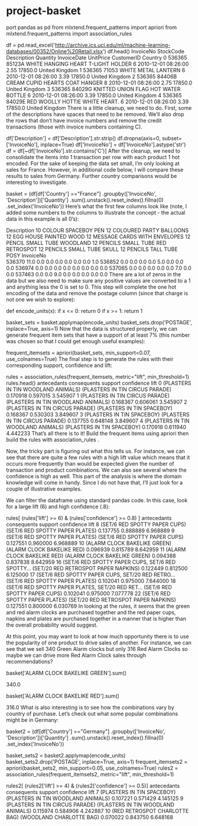 # project-basket
port pandas as pd
from mlxtend.frequent_patterns import apriori
from mlxtend.frequent_patterns import association_rules

df = pd.read_excel('http://archive.ics.uci.edu/ml/machine-learning-databases/00352/Online%20Retail.xlsx')
df.head()
InvoiceNo	StockCode	Description	Quantity	InvoiceDate	UnitPrice	CustomerID	Country
0	536365	85123A	WHITE HANGING HEART T-LIGHT HOLDER	6	2010-12-01 08:26:00	2.55	17850.0	United Kingdom
1	536365	71053	WHITE METAL LANTERN	6	2010-12-01 08:26:00	3.39	17850.0	United Kingdom
2	536365	84406B	CREAM CUPID HEARTS COAT HANGER	8	2010-12-01 08:26:00	2.75	17850.0	United Kingdom
3	536365	84029G	KNITTED UNION FLAG HOT WATER BOTTLE	6	2010-12-01 08:26:00	3.39	17850.0	United Kingdom
4	536365	84029E	RED WOOLLY HOTTIE WHITE HEART.	6	2010-12-01 08:26:00	3.39	17850.0	United Kingdom
There is a little cleanup, we need to do. First, some of the descriptions have spaces that need to be removed. We’ll also drop the rows that don’t have invoice numbers and remove the credit transactions (those with invoice numbers containing C).

df['Description'] = df['Description'].str.strip()
df.dropna(axis=0, subset=['InvoiceNo'], inplace=True)
df['InvoiceNo'] = df['InvoiceNo'].astype('str')
df = df[~df['InvoiceNo'].str.contains('C')]
After the cleanup, we need to consolidate the items into 1 transaction per row with each product 1 hot encoded. For the sake of keeping the data set small, I’m only looking at sales for France. However, in additional code below, I will compare these results to sales from Germany. Further country comparisons would be interesting to investigate.

basket = (df[df['Country'] =="France"]
          .groupby(['InvoiceNo', 'Description'])['Quantity']
          .sum().unstack().reset_index().fillna(0)
          .set_index('InvoiceNo'))
Here’s what the first few columns look like (note, I added some numbers to the columns to illustrate the concept - the actual data in this example is all 0’s):

Description	10 COLOUR SPACEBOY PEN	12 COLOURED PARTY BALLOONS	12 EGG HOUSE PAINTED WOOD	12 MESSAGE CARDS WITH ENVELOPES	12 PENCIL SMALL TUBE WOODLAND	12 PENCILS SMALL TUBE RED RETROSPOT	12 PENCILS SMALL TUBE SKULL	12 PENCILS TALL TUBE POSY
InvoiceNo								
536370	11.0	0.0	0.0	0.0	0.0	0.0	0.0	1.0
536852	0.0	0.0	0.0	0.0	5.0	0.0	0.0	0.0
536974	0.0	0.0	0.0	0.0	0.0	0.0	0.0	0.0
537065	0.0	0.0	0.0	0.0	0.0	7.0	0.0	0.0
537463	0.0	0.0	9.0	0.0	0.0	0.0	0.0	0.0
There are a lot of zeros in the data but we also need to make sure any positive values are converted to a 1 and anything less the 0 is set to 0. This step will complete the one hot encoding of the data and remove the postage column (since that charge is not one we wish to explore):

def encode_units(x):
    if x <= 0:
        return 0
    if x >= 1:
        return 1

basket_sets = basket.applymap(encode_units)
basket_sets.drop('POSTAGE', inplace=True, axis=1)
Now that the data is structured properly, we can generate frequent item sets that have a support of at least 7% (this number was chosen so that I could get enough useful examples):

frequent_itemsets = apriori(basket_sets, min_support=0.07, use_colnames=True)
The final step is to generate the rules with their corresponding support, confidence and lift:

rules = association_rules(frequent_itemsets, metric="lift", min_threshold=1)
rules.head()
antecedants	consequents	support	confidence	lift
0	(PLASTERS IN TIN WOODLAND ANIMALS)	(PLASTERS IN TIN CIRCUS PARADE)	0.170918	0.597015	3.545907
1	(PLASTERS IN TIN CIRCUS PARADE)	(PLASTERS IN TIN WOODLAND ANIMALS)	0.168367	0.606061	3.545907
2	(PLASTERS IN TIN CIRCUS PARADE)	(PLASTERS IN TIN SPACEBOY)	0.168367	0.530303	3.849607
3	(PLASTERS IN TIN SPACEBOY)	(PLASTERS IN TIN CIRCUS PARADE)	0.137755	0.648148	3.849607
4	(PLASTERS IN TIN WOODLAND ANIMALS)	(PLASTERS IN TIN SPACEBOY)	0.170918	0.611940	4.442233
That’s all there is to it! Build the frequent items using apriori then build the rules with association_rules .

Now, the tricky part is figuring out what this tells us. For instance, we can see that there are quite a few rules with a high lift value which means that it occurs more frequently than would be expected given the number of transaction and product combinations. We can also see several where the confidence is high as well. This part of the analysis is where the domain knowledge will come in handy. Since I do not have that, I’ll just look for a couple of illustrative examples.

We can filter the dataframe using standard pandas code. In this case, look for a large lift (6) and high confidence (.8):

rules[ (rules['lift'] >= 6) &
       (rules['confidence'] >= 0.8) ]
antecedants	consequents	support	confidence	lift
8	(SET/6 RED SPOTTY PAPER CUPS)	(SET/6 RED SPOTTY PAPER PLATES)	0.137755	0.888889	6.968889
9	(SET/6 RED SPOTTY PAPER PLATES)	(SET/6 RED SPOTTY PAPER CUPS)	0.127551	0.960000	6.968889
10	(ALARM CLOCK BAKELIKE GREEN)	(ALARM CLOCK BAKELIKE RED)	0.096939	0.815789	8.642959
11	(ALARM CLOCK BAKELIKE RED)	(ALARM CLOCK BAKELIKE GREEN)	0.094388	0.837838	8.642959
16	(SET/6 RED SPOTTY PAPER CUPS, SET/6 RED SPOTTY…	(SET/20 RED RETROSPOT PAPER NAPKINS)	0.122449	0.812500	6.125000
17	(SET/6 RED SPOTTY PAPER CUPS, SET/20 RED RETRO…	(SET/6 RED SPOTTY PAPER PLATES)	0.102041	0.975000	7.644000
18	(SET/6 RED SPOTTY PAPER PLATES, SET/20 RED RET…	(SET/6 RED SPOTTY PAPER CUPS)	0.102041	0.975000	7.077778
22	(SET/6 RED SPOTTY PAPER PLATES)	(SET/20 RED RETROSPOT PAPER NAPKINS)	0.127551	0.800000	6.030769
In looking at the rules, it seems that the green and red alarm clocks are purchased together and the red paper cups, napkins and plates are purchased together in a manner that is higher than the overall probability would suggest.

At this point, you may want to look at how much opportunity there is to use the popularity of one product to drive sales of another. For instance, we can see that we sell 340 Green Alarm clocks but only 316 Red Alarm Clocks so maybe we can drive more Red Alarm Clock sales through recommendations?

basket['ALARM CLOCK BAKELIKE GREEN'].sum()

340.0

basket['ALARM CLOCK BAKELIKE RED'].sum()

316.0
What is also interesting is to see how the combinations vary by country of purchase. Let’s check out what some popular combinations might be in Germany:

basket2 = (df[df['Country'] =="Germany"]
          .groupby(['InvoiceNo', 'Description'])['Quantity']
          .sum().unstack().reset_index().fillna(0)
          .set_index('InvoiceNo'))

basket_sets2 = basket2.applymap(encode_units)
basket_sets2.drop('POSTAGE', inplace=True, axis=1)
frequent_itemsets2 = apriori(basket_sets2, min_support=0.05, use_colnames=True)
rules2 = association_rules(frequent_itemsets2, metric="lift", min_threshold=1)

rules2[ (rules2['lift'] >= 4) &
        (rules2['confidence'] >= 0.5)]
antecedants	consequents	support	confidence	lift
7	(PLASTERS IN TIN SPACEBOY)	(PLASTERS IN TIN WOODLAND ANIMALS)	0.107221	0.571429	4.145125
9	(PLASTERS IN TIN CIRCUS PARADE)	(PLASTERS IN TIN WOODLAND ANIMALS)	0.115974	0.584906	4.242887
10	(RED RETROSPOT CHARLOTTE BAG)	(WOODLAND CHARLOTTE BAG)	0.070022	0.843750	6.648168
